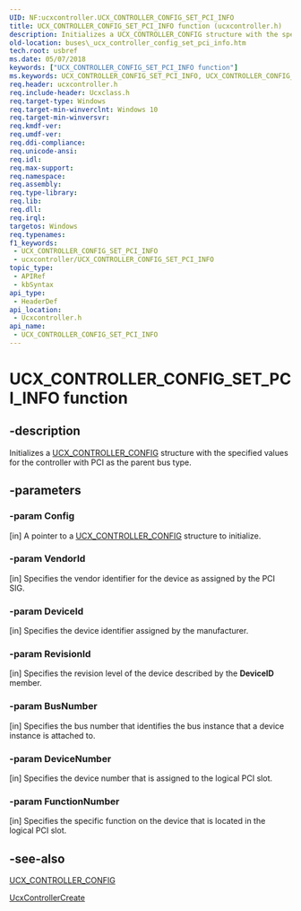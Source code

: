 ```yaml
---
UID: NF:ucxcontroller.UCX_CONTROLLER_CONFIG_SET_PCI_INFO
title: UCX_CONTROLLER_CONFIG_SET_PCI_INFO function (ucxcontroller.h)
description: Initializes a UCX_CONTROLLER_CONFIG structure with the specified values for the controller with PCI as the parent bus type.
old-location: buses\_ucx_controller_config_set_pci_info.htm
tech.root: usbref
ms.date: 05/07/2018
keywords: ["UCX_CONTROLLER_CONFIG_SET_PCI_INFO function"]
ms.keywords: UCX_CONTROLLER_CONFIG_SET_PCI_INFO, UCX_CONTROLLER_CONFIG_SET_PCI_INFO function [Buses], buses._ucx_controller_config_set_pci_info, ucxcontroller/UCX_CONTROLLER_CONFIG_SET_PCI_INFO
req.header: ucxcontroller.h
req.include-header: Ucxclass.h
req.target-type: Windows
req.target-min-winverclnt: Windows 10
req.target-min-winversvr: 
req.kmdf-ver: 
req.umdf-ver: 
req.ddi-compliance: 
req.unicode-ansi: 
req.idl: 
req.max-support: 
req.namespace: 
req.assembly: 
req.type-library: 
req.lib: 
req.dll: 
req.irql: 
targetos: Windows
req.typenames: 
f1_keywords:
 - UCX_CONTROLLER_CONFIG_SET_PCI_INFO
 - ucxcontroller/UCX_CONTROLLER_CONFIG_SET_PCI_INFO
topic_type:
 - APIRef
 - kbSyntax
api_type:
 - HeaderDef
api_location:
 - Ucxcontroller.h
api_name:
 - UCX_CONTROLLER_CONFIG_SET_PCI_INFO
---
```


# UCX_CONTROLLER_CONFIG_SET_PCI_INFO function


## -description

Initializes a <a href="/windows-hardware/drivers/ddi/ucxcontroller/ns-ucxcontroller-_ucx_controller_config">UCX_CONTROLLER_CONFIG</a> structure with the specified values for the controller with PCI as the parent bus type.

## -parameters

### -param Config 

[in]
A pointer to a <a href="/windows-hardware/drivers/ddi/ucxcontroller/ns-ucxcontroller-_ucx_controller_config">UCX_CONTROLLER_CONFIG</a> structure to initialize.

### -param VendorId 

[in]
Specifies the vendor identifier for the device as assigned by the PCI SIG.

### -param DeviceId 

[in]
Specifies the device identifier assigned by the manufacturer.

### -param RevisionId 

[in]
Specifies the revision level of the device described by the <b>DeviceID</b> member.

### -param BusNumber 

[in]
Specifies the bus number that identifies the bus instance that a device instance is attached to.

### -param DeviceNumber 

[in]
Specifies the device number that is assigned to the logical PCI slot.

### -param FunctionNumber 

[in]
Specifies the specific function on the device that is located in the logical PCI slot.

## -see-also

<a href="/windows-hardware/drivers/ddi/ucxcontroller/ns-ucxcontroller-_ucx_controller_config">UCX_CONTROLLER_CONFIG</a>



<a href="/previous-versions/windows/hardware/drivers/mt188033(v=vs.85)">UcxControllerCreate</a>
